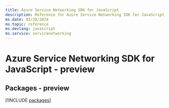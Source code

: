 ```yaml
---
title: Azure Service Networking SDK for JavaScript
description: Reference for Azure Service Networking SDK for JavaScript
ms.date: 03/28/2024
ms.topic: reference
ms.devlang: javascript
ms.service: servicenetworking
---
```

# Azure Service Networking SDK for JavaScript - preview
## Packages - preview
[!INCLUDE [packages](service-networking-index.md)]